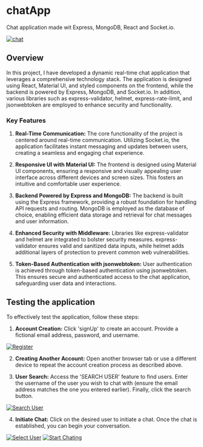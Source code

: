 # chatApp
Chat application made wit Express, MongoDB, React and Socket.io.

[![chat](https://res.cloudinary.com/dojhj2erh/image/upload/v1691940262/portfolio/startChating_cqknxc.png "chat")](https://res.cloudinary.com/dojhj2erh/image/upload/v1691940262/portfolio/startChating_cqknxc.png "chat")

## Overview
  
In this project, I have developed a dynamic real-time chat application that leverages a comprehensive technology stack. The application is designed using React, Material UI, and styled components on the frontend, while the backend is powered by Express, MongoDB, and Socket.io. In addition, various libraries such as express-validator, helmet, express-rate-limit, and jsonwebtoken are employed to enhance security and functionality.
    
### Key Features
    
1. **Real-Time Communication:** The core functionality of the project is centered around real-time communication. Utilizing Socket.io, the application facilitates instant messaging and updates between users, creating a seamless and engaging chat experience.
    
2. **Responsive UI with Material UI:** The frontend is designed using Material UI components, ensuring a responsive and visually appealing user interface across different devices and screen sizes. This fosters an intuitive and comfortable user experience.
    
3. **Backend Powered by Express and MongoDB:** The backend is built using the Express framework, providing a robust foundation for handling API requests and routing. MongoDB is employed as the database of choice, enabling efficient data storage and retrieval for chat messages and user information.
    
4. **Enhanced Security with Middleware:** Libraries like express-validator and helmet are integrated to bolster security measures. express-validator ensures valid and sanitized data inputs, while helmet adds additional layers of protection to prevent common web vulnerabilities.
    
5. **Token-Based Authentication with jsonwebtoken:** User authentication is achieved through token-based authentication using jsonwebtoken. This ensures secure and authenticated access to the chat application, safeguarding user data and interactions.
    
## Testing the application

To effectively test the application, follow these steps:
    
1. **Account Creation:** Click 'signUp' to create an account. Provide a fictional email address, password, and username.

[![Register](https://res.cloudinary.com/dojhj2erh/image/upload/v1691940262/portfolio/signUp_mdm1k9.png "Register")](https://res.cloudinary.com/dojhj2erh/image/upload/v1691940262/portfolio/signUp_mdm1k9.png "Register")
    
2. **Creating Another Account:** Open another browser tab or use a different device to repeat the account creation process as described above.
    
3. **User Search:** Access the 'SEARCH USER' feature to find users. Enter the username of the user you wish to chat with (ensure the email address matches the one you entered earlier). Finally, click the search button.

[![Search User](https://res.cloudinary.com/dojhj2erh/image/upload/v1691940262/portfolio/searchUser_rv4osn.png "Search User")](https://res.cloudinary.com/dojhj2erh/image/upload/v1691940262/portfolio/searchUser_rv4osn.png "Search User")
    
4. **Initiate Chat:** Click on the desired user to initiate a chat. Once the chat is established, you can begin your conversation.

[![Select User](https://res.cloudinary.com/dojhj2erh/image/upload/v1691940262/portfolio/selectUser_ak1fhp.png "Select User")](https://res.cloudinary.com/dojhj2erh/image/upload/v1691940262/portfolio/selectUser_ak1fhp.png "Select User")
[![Start Chating](https://res.cloudinary.com/dojhj2erh/image/upload/v1691940262/portfolio/startChating_cqknxc.png "Start Chating")](https://res.cloudinary.com/dojhj2erh/image/upload/v1691940262/portfolio/startChating_cqknxc.png "Start Chating")
